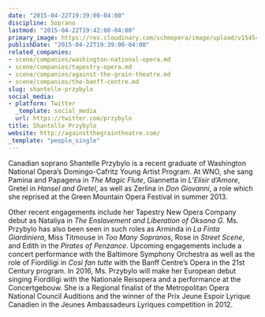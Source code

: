```yaml
---
date: "2015-04-22T19:39:00-04:00"
discipline: Soprano
lastmod: "2015-04-22T19:42:00-04:00"
primary_image: https://res.cloudinary.com/schmopera/image/upload/v1545409169/media/webhook-uploads/1429745815677/Shantelle.jpg.jpg
publishDate: "2015-04-22T19:39:00-04:00"
related_companies:
- scene/companies/washington-national-opera.md
- scene/companies/tapestry-opera.md
- scene/companies/against-the-grain-theatre.md
- scene/companies/the-banff-centre.md
slug: shantelle-przybylo
social_media:
- platform: Twitter
  _template: social_media
  url: https://twitter.com/przybylo
title: Shantelle Przybylo
website: http://againstthegraintheatre.com/
_template: "people_single"
---
```


Canadian soprano Shantelle Przybylo is a recent graduate of Washington National Opera’s Domingo-Cafritz Young Artist Program. At WNO, she sang Pamina and Papagena in *The Magic Flute*, Giannetta in *L’Elisir d’Amore*, Gretel in *Hansel and Gretel*, as well as Zerlina in *Don Giovanni*, a role which she reprised at the Green Mountain Opera Festival in summer 2013.

Other recent engagements include her Tapestry New Opera Company debut as Nataliya in *The Enslavement and Liberation of Oksana G*. Ms. Przybylo has also been seen in such roles as Arminda in *La Finta Giardiniera*, Miss Titmouse in *Too Many Sopranos*, Rose in *Street Scene*, and Edith in the *Pirates of Penzance*. Upcoming engagements include a concert performance with the Baltimore Symphony Orchestra as well as the role of Fiordiligi in *Così fan tutte* with the Banff Centre’s Opera in the 21st Century program. In 2016, Ms. Przybylo will make her European debut singing Fiordiligi with the Nationale Reisopera and a performance at the Concertgebouw. She is a Regional finalist of the Metropolitan Opera National Council Auditions and the winner of the Prix Jeune Espoir Lyrique Canadien in the Jeunes Ambassadeurs Lyriques competition in 2012.
